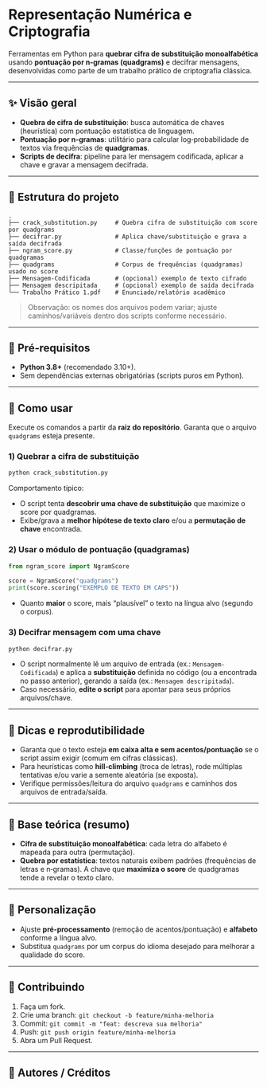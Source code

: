 # Representação Numérica e Criptografia

Ferramentas em Python para **quebrar cifra de substituição monoalfabética** usando **pontuação por n‑gramas (quadgrams)** e decifrar mensagens, desenvolvidas como parte de um trabalho prático de criptografia clássica.

---

## ✨ Visão geral

- **Quebra de cifra de substituição**: busca automática de chaves (heurística) com pontuação estatística de linguagem.
- **Pontuação por n‑gramas**: utilitário para calcular log‑probabilidade de textos via frequências de **quadgramas**.
- **Scripts de decifra**: pipeline para ler mensagem codificada, aplicar a chave e gravar a mensagem decifrada.

---

## 📁 Estrutura do projeto

```
.
├── crack_substitution.py     # Quebra cifra de substituição com score por quadgrams
├── decifrar.py               # Aplica chave/substituição e grava a saída decifrada
├── ngram_score.py            # Classe/funções de pontuação por quadgramas
├── quadgrams                 # Corpus de frequências (quadgramas) usado no score
├── Mensagem-Codificada       # (opcional) exemplo de texto cifrado
├── Mensagem descripitada     # (opcional) exemplo de saída decifrada
└── Trabalho Prático 1.pdf    # Enunciado/relatório acadêmico
```

> Observação: os nomes dos arquivos podem variar; ajuste caminhos/variáveis dentro dos scripts conforme necessário.

---

## 🧰 Pré‑requisitos

- **Python 3.8+** (recomendado 3.10+).
- Sem dependências externas obrigatórias (scripts puros em Python).

---

## 🚀 Como usar

Execute os comandos a partir da **raiz do repositório**. Garanta que o arquivo `quadgrams` esteja presente.

### 1) Quebrar a cifra de substituição

```bash
python crack_substitution.py
```

Comportamento típico:
- O script tenta **descobrir uma chave de substituição** que maximize o score por quadgramas.
- Exibe/grava a **melhor hipótese de texto claro** e/ou a **permutação de chave** encontrada.

### 2) Usar o módulo de pontuação (quadgramas)

```python
from ngram_score import NgramScore

score = NgramScore("quadgrams")
print(score.scoring("EXEMPLO DE TEXTO EM CAPS"))
```

- Quanto **maior** o score, mais “plausível” o texto na língua alvo (segundo o corpus).

### 3) Decifrar mensagem com uma chave

```bash
python decifrar.py
```

- O script normalmente lê um arquivo de entrada (ex.: `Mensagem-Codificada`) e aplica a **substituição** definida no código (ou a encontrada no passo anterior), gerando a saída (ex.: `Mensagem descripitada`).
- Caso necessário, **edite o script** para apontar para seus próprios arquivos/chave.

---

## 🧪 Dicas e reprodutibilidade

- Garanta que o texto esteja **em caixa alta e sem acentos/pontuação** se o script assim exigir (comum em cifras clássicas).
- Para heurísticas como **hill‑climbing** (troca de letras), rode múltiplas tentativas e/ou varie a semente aleatória (se exposta).
- Verifique permissões/leitura do arquivo `quadgrams` e caminhos dos arquivos de entrada/saída.

---

## 📖 Base teórica (resumo)

- **Cifra de substituição monoalfabética**: cada letra do alfabeto é mapeada para outra (permutação).
- **Quebra por estatística**: textos naturais exibem padrões (frequências de letras e n‑gramas). A chave que **maximiza o score** de quadgramas tende a revelar o texto claro.

---

## 🔧 Personalização

- Ajuste **pré‑processamento** (remoção de acentos/pontuação) e **alfabeto** conforme a língua alvo.
- Substitua `quadgrams` por um corpus do idioma desejado para melhorar a qualidade do score.

---

## 🤝 Contribuindo

1. Faça um fork.
2. Crie uma branch: `git checkout -b feature/minha-melhoria`
3. Commit: `git commit -m "feat: descreva sua melhoria"`
4. Push: `git push origin feature/minha-melhoria`
5. Abra um Pull Request.

---


## 👤 Autores / Créditos
